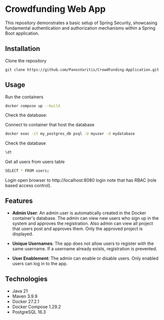 # Crowdfunding Web App

This repository demonstrates a basic setup of Spring Security, showcasing fundamental authentication and authorization mechanisms within a Spring Boot application.

## Installation

Clone the repository
```
git clone https://github.com/PanosVaritis/CrowdFunding-Application.git
```
<!--
 Build the project with Maven:
```
mvn clean package -DskipTests
```
-->
## Usage
Run the containers
```bash
docker compose up --build
```
Check the database:

Connect to container that host the database
```bash
docker exec -it my_postgres_db psql -U myuser -d mydatabase
```
Check the database
```bash
\dt
```
Get all users from users table 
```bash
SELECT * FROM users;
```
Login open browser to http://localhost:8080 login note that has RBAC (role based access control).

## Features

-   **Admin User**: An admin user is automatically created in the Docker container's database. The admin can view new users who sign up in the system and approves the registration. Also admin can view all project that users post and approves them. Οnly the approved project is displayed.

-   **Unique Usernames**: The app does not allow users to register with the same username. If a username already exists, registration is prevented.
-   **User Enablement**: The admin can enable or disable users. Only enabled users can log in to the app.


## Technologies
-   Java 21
-   Maven 3.9.9
-   Docker 27.2.1
-   Docker Compose 1.29.2
-   PostgreSQL 16.3
